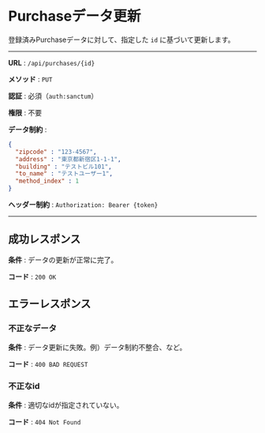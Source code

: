 # Purchaseデータ更新

登録済みPurchaseデータに対して、指定した `id` に基づいて更新します。

---

**URL** : `/api/purchases/{id}`

**メソッド** : `PUT`

**認証** : 必須（`auth:sanctum`）

**権限** : 不要

**データ制約** :

```json
{
  "zipcode" : "123-4567",
  "address" : "東京都新宿区1-1-1",
  "building" : "テストビル101",
  "to_name" : "テストユーザー1",
  "method_index" : 1
}
```

**ヘッダー制約** : `Authorization: Bearer {token}`  

---

## 成功レスポンス

**条件** : データの更新が正常に完了。

**コード** : `200 OK`

## エラーレスポンス

### 不正なデータ

**条件** : データ更新に失敗。例）データ制約不整合、など。

**コード** : `400 BAD REQUEST`

### 不正なid

**条件** : 適切なidが指定されていない。

**コード** : `404 Not Found`
